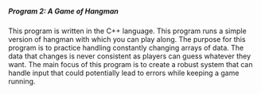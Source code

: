 ##### Program 2: A Game of Hangman
This program is written in the C++ language. This program runs a simple version of hangman with which you can play along. The purpose for this program is to practice handling constantly changing arrays of data. The data that changes is never consistent as players can guess whatever they want. The main focus of this program is to create a robust system that can handle input that could potentially lead to errors while keeping a game running.
